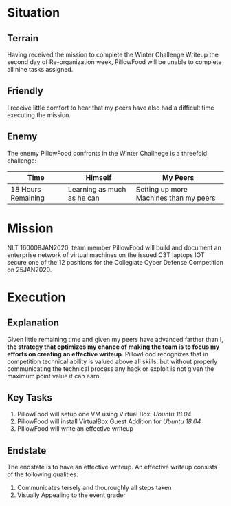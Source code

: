 # Situation

## Terrain
Having received the mission to complete the Winter Challenge Writeup the second day of  Re-organization week, PillowFood will be unable to complete all nine tasks assigned.
## Friendly
I receive little comfort to hear that my peers have also had a difficult time executing the mission.

## Enemy
The enemy PillowFood confronts in the Winter Challnege is a threefold challenge:


Time | Himself | My Peers
--- | --- | ---
18 Hours Remaining | Learning as much as he can | Setting up more Machines than my peers

# Mission
NLT 160008JAN2020, team member PillowFood will build and document an enterprise network of virtual machines on the issued C3T laptops IOT secure one of the 12 positions for the Collegiate Cyber Defense Competition on 25JAN2020.

# Execution
## Explanation
Given little remaining time and given my peers have advanced farther than I, **the strategy that optimizes my chance of making the team is to focus my efforts on creating an effective writeup**. PillowFood recognizes that in competition technical ability is valued above all skills, but without properly communicating the technical process any hack or exploit is not given the maximum point value it can earn.

## Key Tasks
1. PillowFood will setup one VM using Virtual Box: *Ubuntu 18.04*
2. PillowFood will install VirtualBox Guest Addition for *Ubuntu 18.04*
3. PIllowFood will write an effective writeup

## Endstate
The endstate is to have an effective writeup. An effective writeup consists of the following qualities:

1. Communicates tersely and thouroughly all steps taken
2. Visually Appealing to the event grader

